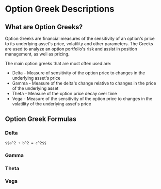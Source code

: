 <script async
  src="//mathjax.rstudio.com/latest/MathJax.js?config=TeX-MML-AM_CHTML">
</script>
# Option Greek Descriptions

## What are Option Greeks?
Option Greeks are financial measures of the sensitivity of an option's price to its underlying asset's price, volatility and other parameters.  The Greeks are used to analyze an option portfolio's risk and assist in position management, as well as pricing.

The main option greeks that are most often used are:
- Delta - Measure of sensitivity of the option price to changes in the underlying asset's price
- Gamma - Measure of the delta's change relative to changes in the price of the underlying asset
- Theta - Measure of the option price decay over time
- Vega - Measure of the sensitivity of the option price to changes in the volatility of the underlying asset's price

## Option Greek Formulas
### Delta
`$$a^2 + b^2 = c^2$$`

### Gamma

### Theta

### Vega
